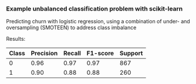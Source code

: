 ### Example unbalanced classification problem with scikit-learn

Predicting churn with logistic regression, using a combination of under- and oversampling (SMOTEEN) to address class imbalance

Results:

| Class   | Precision | Recall | F1-score | Support | 
| ------- | --------- | ------ | -------- | ------- |
| 0       |   0.96    |  0.97  |  0.97    |  867    |
| 1       |   0.90    |  0.88  |  0.88    | 260     |
